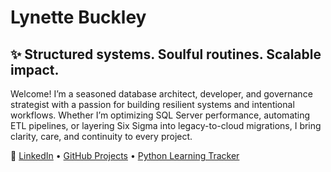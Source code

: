 # Lynette Buckley

## ✨ Structured systems. Soulful routines. Scalable impact.

Welcome! I’m a seasoned database architect, developer, and governance strategist with a passion for building resilient systems and intentional workflows. Whether I’m optimizing SQL Server performance, automating ETL pipelines, or layering Six Sigma into legacy-to-cloud migrations, I bring clarity, care, and continuity to every project.

🔗 [LinkedIn](https://www.linkedin.com/in/lynettebuckley) • [GitHub Projects](#) • [Python Learning Tracker](#)

<!--
**LynetteBuckley/LynetteBuckley** is a ✨ _special_ ✨ repository because its `README.md` (this file) appears on your GitHub profile.

Here are some ideas to get you started:

- 🔭 I’m currently working on ...
- 🌱 I’m currently learning ...
- 👯 I’m looking to collaborate on ...
- 🤔 I’m looking for help with ...
- 💬 Ask me about ...
- 📫 How to reach me: ...
- 😄 Pronouns: ...
- ⚡ Fun fact: ...
-->

